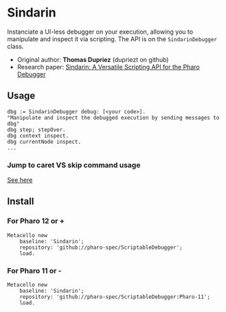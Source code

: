# Sindarin
Instanciate a UI-less debugger on your execution, allowing you to manipulate and inspect it via scripting.
The API is on the `SindarinDebugger` class.

- Original author: **Thomas Dupriez** (dupriezt on github)
- Research paper: [Sindarin: A Versatile Scripting API for the Pharo Debugger](https://hal.archives-ouvertes.fr/hal-02280915)

## Usage

```Smalltalk
dbg := SindarinDebugger debug: [<your code>].
"Manipulate and inspect the debugged execution by sending messages to dbg"
dbg step; stepOver.
dbg context inspect.
dbg currentNode inspect.
...
```

### Jump to caret VS skip command usage

[See here](./jump-to-caret.md)

## Install

### For Pharo 12 or +

```Smalltalk
Metacello new
    baseline: 'Sindarin';
    repository: 'github://pharo-spec/ScriptableDebugger';
    load.
```

### For Pharo 11 or -

```Smalltalk
Metacello new
    baseline: 'Sindarin';
    repository: 'github://pharo-spec/ScriptableDebugger:Pharo-11';
    load.
```
